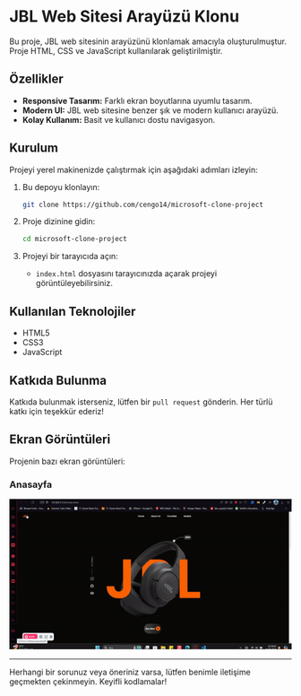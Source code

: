 # JBL Web Sitesi Arayüzü Klonu

Bu proje, JBL web sitesinin arayüzünü klonlamak amacıyla oluşturulmuştur. Proje HTML, CSS ve JavaScript kullanılarak geliştirilmiştir.

## Özellikler

- **Responsive Tasarım:** Farklı ekran boyutlarına uyumlu tasarım.
- **Modern UI:** JBL web sitesine benzer şık ve modern kullanıcı arayüzü.
- **Kolay Kullanım:** Basit ve kullanıcı dostu navigasyon.

## Kurulum

Projeyi yerel makinenizde çalıştırmak için aşağıdaki adımları izleyin:

1. Bu depoyu klonlayın:
   ```bash
   git clone https://github.com/cengo14/microsoft-clone-project
   ```

2. Proje dizinine gidin:
   ```bash
   cd microsoft-clone-project
   ```

3. Projeyi bir tarayıcıda açın:
   - `index.html` dosyasını tarayıcınızda açarak projeyi görüntüleyebilirsiniz.

## Kullanılan Teknolojiler

- HTML5
- CSS3
- JavaScript

## Katkıda Bulunma

Katkıda bulunmak isterseniz, lütfen bir `pull request` gönderin. Her türlü katkı için teşekkür ederiz!

## Ekran Görüntüleri

Projenin bazı ekran görüntüleri:

### Anasayfa
![Anasayfa](desktop.gif)


---

Herhangi bir sorunuz veya öneriniz varsa, lütfen benimle iletişime geçmekten çekinmeyin. Keyifli kodlamalar!
